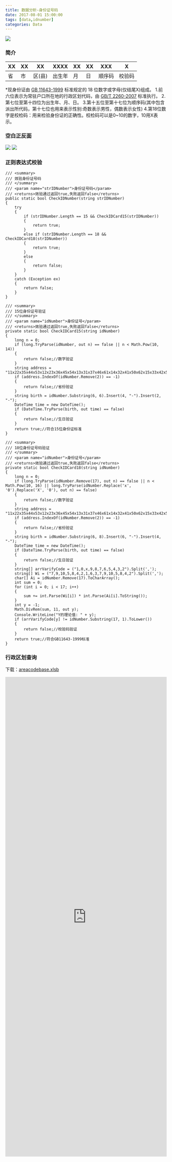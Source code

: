 ```yaml
---
title: 数据分析-身份证号码
date: 2017-08-01 15:00:00
tags: [data,idnumber]
categories: Data
---
```

<img src="https://sadness96.github.io/images/blog/data-IdNumber/IDLogo.png"/>

<!-- more -->
### 简介

<style>
table {
	width: 490px;
}
</style>

| XX | XX | XX | XXXX | XX | XX | XXX | X |
| --- | --- | --- | --- | --- | --- | --- | --- |
| 省 | 市 | 区(县) | 出生年 | 月 | 日 | 顺序码 | 校验码 |

*现身份证由 [GB 11643-1999](http://openstd.samr.gov.cn/bzgk/gb/newGbInfo?hcno=080D6FBF2BB468F9007657F26D60013E) 标准规定的 18 位数字或字母(仅结尾X)组成。
1.前六位表示为常驻户口所在地的行政区划代码，由 [GB/T 2260-2007](http://openstd.samr.gov.cn/bzgk/gb/newGbInfo?hcno=C9C488FD717AFDCD52157F41C3302C6D) 标准执行。
2.第七位至第十四位为出生年、月、日。
3.第十五位至第十七位为顺序码(其中包含派出所代码，第十七位也用来表示性别:奇数表示男性，偶数表示女性)
4.第18位数字是校检码：用来检验身份证的正确性。校检码可以是0~10的数字，10用X表示。

### 空白正反面
<img src="https://sadness96.github.io/images/blog/data-IdNumber/Clip1.bmp"/>

<img src="https://sadness96.github.io/images/blog/data-IdNumber/Clip2.bmp"/>

### 正则表达式校验
``` CSharp
/// <summary>
/// 效验身份证号码
/// </summary>
/// <param name="strIDNumber">身份证号码</param>
/// <returns>效验通过返回true,失败返回false</returns>
public static bool CheckIDNumber(string strIDNumber)
{
    try
    {
        if (strIDNumber.Length == 15 && CheckIDCard15(strIDNumber))
        {
            return true;
        }
        else if (strIDNumber.Length == 18 && CheckIDCard18(strIDNumber))
        {
            return true;
        }
        else
        {
            return false;
        }
    }
    catch (Exception ex)
    {
        return false;
    }
}

/// <summary>
/// 15位身份证号验证
/// </summary>
/// <param name="idNumber">身份证号</param>
/// <returns>效验通过返回true,失败返回false</returns>
private static bool CheckIDCard15(string idNumber)
{
    long n = 0;
    if (long.TryParse(idNumber, out n) == false || n < Math.Pow(10, 14))
    {
        return false;//数字验证  
    }
    string address = "11x22x35x44x53x12x23x36x45x54x13x31x37x46x61x14x32x41x50x62x15x33x42x51x63x21x34x43x52x64x65x71x81x82x91";
    if (address.IndexOf(idNumber.Remove(2)) == -1)
    {
        return false;//省份验证  
    }
    string birth = idNumber.Substring(6, 6).Insert(4, "-").Insert(2, "-");
    DateTime time = new DateTime();
    if (DateTime.TryParse(birth, out time) == false)
    {
        return false;//生日验证  
    }
    return true;//符合15位身份证标准  
}

/// <summary>  
/// 18位身份证号码验证  
/// </summary>  
/// <param name="idNumber">身份证号</param>  
/// <returns>效验通过返回true,失败返回false</returns>  
private static bool CheckIDCard18(string idNumber)
{
    long n = 0;
    if (long.TryParse(idNumber.Remove(17), out n) == false || n < Math.Pow(10, 16) || long.TryParse(idNumber.Replace('x', '0').Replace('X', '0'), out n) == false)
    {
        return false;//数字验证    
    }
    string address = "11x22x35x44x53x12x23x36x45x54x13x31x37x46x61x14x32x41x50x62x15x33x42x51x63x21x34x43x52x64x65x71x81x82x91";
    if (address.IndexOf(idNumber.Remove(2)) == -1)
    {
        return false;//省份验证    
    }
    string birth = idNumber.Substring(6, 8).Insert(6, "-").Insert(4, "-");
    DateTime time = new DateTime();
    if (DateTime.TryParse(birth, out time) == false)
    {
        return false;//生日验证    
    }
    string[] arrVarifyCode = ("1,0,x,9,8,7,6,5,4,3,2").Split(',');
    string[] Wi = ("7,9,10,5,8,4,2,1,6,3,7,9,10,5,8,4,2").Split(',');
    char[] Ai = idNumber.Remove(17).ToCharArray();
    int sum = 0;
    for (int i = 0; i < 17; i++)
    {
        sum += int.Parse(Wi[i]) * int.Parse(Ai[i].ToString());
    }
    int y = -1;
    Math.DivRem(sum, 11, out y);
    Console.WriteLine("Y的理论值: " + y);
    if (arrVarifyCode[y] != idNumber.Substring(17, 1).ToLower())
    {
        return false;//校验码验证    
    }
    return true;//符合GB11643-1999标准    
}
```

### 行政区划查询
下载：[areacodebase.xlsb](https://raw.githubusercontent.com/Sadness96/sadness96.github.io/master/file/data-IdNumber/areacodebase.xlsb)
<iframe src="https://view.officeapps.live.com/op/view.aspx?src=https://raw.githubusercontent.com/Sadness96/sadness96.github.io/master/file/data-IdNumber/areacodebase.xlsb" style="width:100%; height:1500px;" frameborder="0"></iframe>